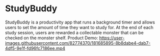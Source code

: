 # StudyBuddy

StudyBuddy is a productivity app that runs a background timer and allows users to set the amount of time they want to study for. At the end of each study session, users are rewarded a collectable monster that can be checked on the monster shelf. 
Product Demo:
https://user-images.githubusercontent.com/82774370/181685895-8b8dabe4-dab7-4df5-9e1f-fd96fc7186ee.mp4

